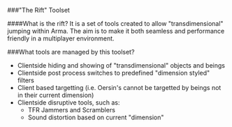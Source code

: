 ###"The Rift" Toolset

####What is the rift?
It is a set of tools created to allow "transdimensional" jumping within Arma.
The aim is to make it both seamless and performance friendly in a multiplayer environment.

###What tools are managed by this toolset?
* Clientside hiding and showing of "transdimensional" objects and beings
* Clientside post process switches to predefined "dimension styled" filters
* Client based targetting (i.e. Oersin's cannot be targetted by beings not in their current dimension)
* Clientside disruptive tools, such as:
	+ TFR Jammers and Scramblers
	+ Sound distortion based on current "dimension"